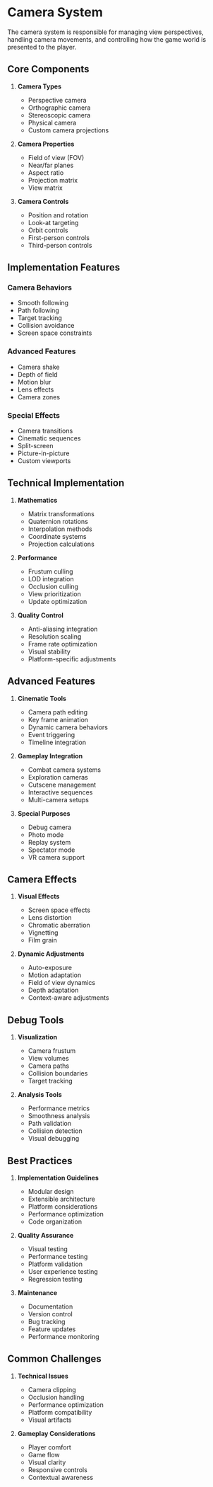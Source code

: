 # Camera System

The camera system is responsible for managing view perspectives, handling camera movements, and controlling how the game world is presented to the player.

## Core Components

1. **Camera Types**
   - Perspective camera
   - Orthographic camera
   - Stereoscopic camera
   - Physical camera
   - Custom camera projections

2. **Camera Properties**
   - Field of view (FOV)
   - Near/far planes
   - Aspect ratio
   - Projection matrix
   - View matrix

3. **Camera Controls**
   - Position and rotation
   - Look-at targeting
   - Orbit controls
   - First-person controls
   - Third-person controls

## Implementation Features

### Camera Behaviors
- Smooth following
- Path following
- Target tracking
- Collision avoidance
- Screen space constraints

### Advanced Features
- Camera shake
- Depth of field
- Motion blur
- Lens effects
- Camera zones

### Special Effects
- Camera transitions
- Cinematic sequences
- Split-screen
- Picture-in-picture
- Custom viewports

## Technical Implementation

1. **Mathematics**
   - Matrix transformations
   - Quaternion rotations
   - Interpolation methods
   - Coordinate systems
   - Projection calculations

2. **Performance**
   - Frustum culling
   - LOD integration
   - Occlusion culling
   - View prioritization
   - Update optimization

3. **Quality Control**
   - Anti-aliasing integration
   - Resolution scaling
   - Frame rate optimization
   - Visual stability
   - Platform-specific adjustments

## Advanced Features

1. **Cinematic Tools**
   - Camera path editing
   - Key frame animation
   - Dynamic camera behaviors
   - Event triggering
   - Timeline integration

2. **Gameplay Integration**
   - Combat camera systems
   - Exploration cameras
   - Cutscene management
   - Interactive sequences
   - Multi-camera setups

3. **Special Purposes**
   - Debug camera
   - Photo mode
   - Replay system
   - Spectator mode
   - VR camera support

## Camera Effects

1. **Visual Effects**
   - Screen space effects
   - Lens distortion
   - Chromatic aberration
   - Vignetting
   - Film grain

2. **Dynamic Adjustments**
   - Auto-exposure
   - Motion adaptation
   - Field of view dynamics
   - Depth adaptation
   - Context-aware adjustments

## Debug Tools

1. **Visualization**
   - Camera frustum
   - View volumes
   - Camera paths
   - Collision boundaries
   - Target tracking

2. **Analysis Tools**
   - Performance metrics
   - Smoothness analysis
   - Path validation
   - Collision detection
   - Visual debugging

## Best Practices

1. **Implementation Guidelines**
   - Modular design
   - Extensible architecture
   - Platform considerations
   - Performance optimization
   - Code organization

2. **Quality Assurance**
   - Visual testing
   - Performance testing
   - Platform validation
   - User experience testing
   - Regression testing

3. **Maintenance**
   - Documentation
   - Version control
   - Bug tracking
   - Feature updates
   - Performance monitoring

## Common Challenges

1. **Technical Issues**
   - Camera clipping
   - Occlusion handling
   - Performance optimization
   - Platform compatibility
   - Visual artifacts

2. **Gameplay Considerations**
   - Player comfort
   - Game flow
   - Visual clarity
   - Responsive controls
   - Contextual awareness
